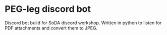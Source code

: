 # PEG-leg discord bot
Discord bot build for SoDA discord workshop. Written in python to listen for PDF attachments and convert them to JPEG.
